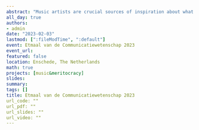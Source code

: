 ```yaml
---
abstract: "Music artists are crucial sources of inspiration about what it means to be successful and to have a high status. Previous literature has mostly focused on economic factors, such as luxurious jewels, but has ignored other fundamental dynamics in the definition of status, namely social relationships and power dynamics, especially sexual ob(sub)jectification. Adopting an intersectional Bourdieusian perspective, this article analyzed a unique dataset of 4117 lyrics popular on Spotify between 2016 and 2019 in six countries (US, UK, Netherlands, Australia, New Zealand, Canada). A manual analysis of these lyrics showed that almost half (46%) of the songs depicted status in terms of economic capital, 26% through social capital, 16% through cultural capital, and 6% through sexual ob(sub)jectification. Most of these representations were present in Rap music and among Black and Brown men artists. We concluded by discussing these results in relation to an increasingly globalized music industry and artists’ well-being."
all_day: true
authors:
- admin
date: "2023-02-03"
lastmod: [":fileModTime", ":default"]
event: Etmaal van de Communicatiewetenschap 2023
event_url: 
featured: false
location: Enschede, The Netherlands
math: true
projects: [music&meritocracy]
slides:
summary:
tags: []
title: Etmaal van de Communicatiewetenschap 2023
url_code: ""
url_pdf: ""
url_slides: ""
url_video: ""
---
```


